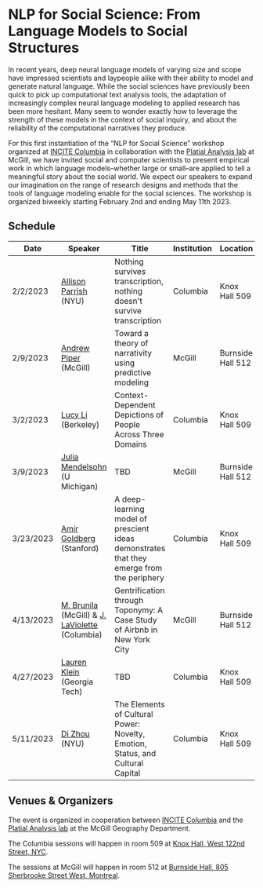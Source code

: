 # NLP for Social Science: From Language Models to Social Structures
 
In recent years, deep neural language models of varying size and scope have impressed scientists and laypeople alike with their ability to model and generate natural language. While the social sciences have previously been quick to pick up computational text analysis tools, the adaptation of increasingly complex neural language modeling to applied research has been more hesitant. Many seem to wonder exactly how to leverage the strength of these models in the context of social inquiry, and about the reliability of the computational narratives they produce.
  
For this first instantiation of the “NLP for Social Science” workshop organized at [INCITE Columbia](https://incite.columbia.edu/) in collaboration with the [Platial Analysis lab](https://platial.science/) at McGill, we have invited social and computer scientists to present empirical work in which language models–whether large or small–are applied to tell a meaningful story about the social world. We expect our speakers to expand our imagination on the range of research designs and methods that the tools of language modeling enable for the social sciences. The workshop is organized biweekly starting February 2nd and ending May 11th 2023.

## Schedule

| Date      | Speaker                                        | Title                                                                                     | Institution | Location          |
| --------- | ---------------------------------------------- | ----------------------------------------------------------------------------------------- | ----------- | ----------------- |
| 2/2/2023  | [Allison Parrish](https://www.decontextualize.com/) (NYU)                          | Nothing survives transcription, nothing doesn't survive transcription                     | Columbia    | Knox Hall 509     |
| 2/9/2023  | [Andrew Piper](https://piperlab.mcgill.ca/) (McGill)                          | Toward a theory of narrativity using predictive modeling                                  | McGill      | Burnside Hall 512 |
| 3/2/2023  | [Lucy Li](https://lucy3.github.io/) (Berkeley)                             | Context-Dependent Depictions of People Across Three Domains                               | Columbia    | Knox Hall 509     |
| 3/9/2023  | [Julia Mendelsohn](https://juliamendelsohn.github.io/) (U Michigan)                  | TBD                                                                                       | McGill      | Burnside Hall 512 |
| 3/23/2023 | [Amir Goldberg](https://www.gsb.stanford.edu/faculty-research/faculty/amir-goldberg) (Stanford)                       | A deep-learning model of prescient ideas demonstrates that they emerge from the periphery | Columbia    | Knox Hall 509     |
| 4/13/2023 | [M. Brunila](https://maybemkl.github.io/) (McGill) & [J. LaViolette](https://incite.columbia.edu/jack-laviolette) (Columbia) | Gentrification through Toponymy: A Case Study of Airbnb in New York City                  | McGill      | Burnside Hall 512 |
| 4/27/2023 | [Lauren Klein](https://lklein.com/) (Georgia Tech)                    | TBD                                                                                       | Columbia    | Knox Hall 509     |
| 5/11/2023 | [Di Zhou](https://di-zhou.github.io//) (NYU)                                  | The Elements of Cultural Power: Novelty, Emotion, Status, and Cultural Capital            | Columbia    | Knox Hall 509     |

## Venues & Organizers 

The event is organized in cooperation between [INCITE Columbia](https://incite.columbia.edu/) and the [Platial Analysis lab](https://platial.science/) at the McGill Geography Department. 

The Columbia sessions will happen in room 509 at [Knox Hall, West 122nd Street, NYC](https://www.google.com/maps/place/Knox+Hall/@40.8119187,-73.963977,17z/data=!3m1!4b1!4m5!3m4!1s0x89c2f64065391e0f:0xd8b97a7ea2f5bf1!8m2!3d40.8119746!4d-73.9617473).

The sessions at McGill will happen in room 512 at [Burnside Hall, 805 Sherbrooke Street West, Montreal](https://www.google.com/maps/place/Burnside+Hall/@45.5046107,-73.5770977,17z/data=!3m1!4b1!4m5!3m4!1s0x4cc91a47aeafb055:0xaf6425f171b21f2c!8m2!3d45.5045891!4d-73.5748647). 